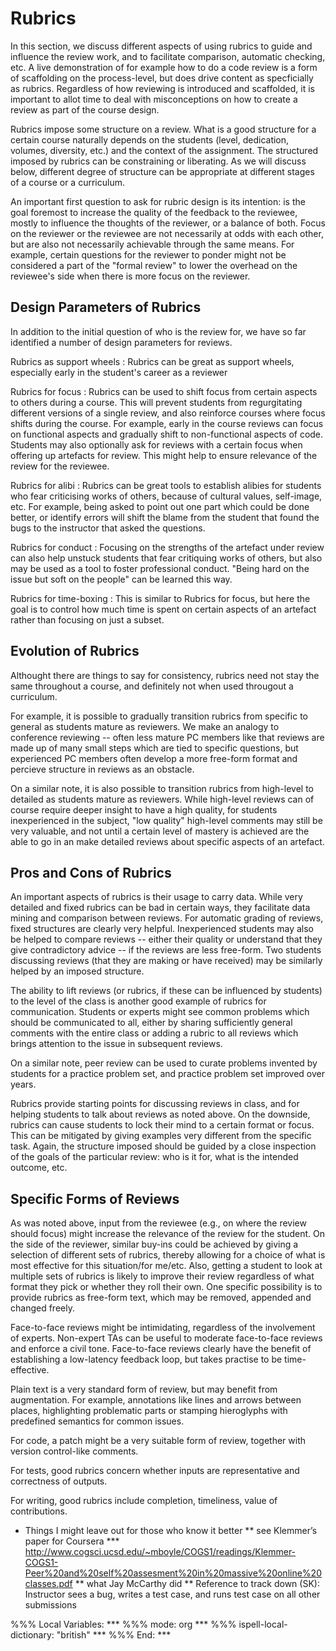 Rubrics
=======

In this section, we discuss different aspects of using rubrics to
guide and influence the review work, and to facilitate comparison,
automatic checking, etc. A live demonstration of for example how
to do a code review is a form of scaffolding on the process-level,
but does drive content as specficially as rubrics. Regardless of
how reviewing is introduced and scaffolded, it is important to
allot time to deal with misconceptions on how to create a review
as part of the course design. 

Rubrics impose some structure on a review. What is a good
structure for a certain course naturally depends on the students
(level, dedication, volumes, diversity, etc.) and the context of
the assignment. The structured imposed by rubrics can be
constraining or liberating. As we will discuss below, different
degree of structure can be appropriate at different stages of a
course or a curriculum.

An important first question to ask for rubric design is its
intention: is the goal foremost to increase the quality of the
feedback to the reviewee, mostly to influence the thoughts of the
reviewer, or a balance of both. Focus on the reviewer or the
reviewee are not necessarily at odds with each other, but are also
not necessarily achievable through the same means. For example,
certain questions for the reviewer to ponder might not be
considered a part of the "formal review" to lower the overhead on
the reviewee's side when there is more focus on the reviewer.


Design Parameters of Rubrics
----------------------------

In addition to the initial question of who is the review for, we
have so far identified a number of design parameters for reviews.

Rubrics as support wheels
:   Rubrics can be great as support wheels, especially early in 
    the student's career as a reviewer

Rubrics for focus
:   Rubrics can be used to shift focus from certain aspects to 
    others during a course. This will prevent students from 
    regurgitating different versions of a single review, and also
    reinforce courses where focus shifts during the course. 
    For example, early in the course reviews can focus on functional
    aspects and gradually shift to non-functional aspects of code. 
    Students may also optionally ask for reviews with a certain 
    focus when offering up artefacts for review. This might help
    to ensure relevance of the review for the reviewee.  

Rubrics for alibi
:   Rubrics can be great tools to establish alibies for students 
    who fear criticising works of others, because of cultural 
    values, self-image, etc. For example, being asked to point
    out one part which could be done better, or identify errors
    will shift the blame from the student that found the bugs
    to the instructor that asked the questions. 

Rubrics for conduct
:   Focusing on the strengths of the artefact under review can 
    also help unstuck students that fear critiquing works of 
    others, but also may be used as a tool to foster professional
    conduct. "Being hard on the issue but soft on the people" can 
    be learned this way. 

Rubrics for time-boxing
:   This is similar to Rubrics for focus, but here the goal is 
    to control how much time is spent on certain aspects of an 
    artefact rather than focusing on just a subset. 


Evolution of Rubrics
--------------------

Althought there are things to say for consistency, rubrics need
not stay the same throughout a course, and definitely not when
used througout a curriculum. 

For example, it is possible to gradually transition rubrics from
specific to general as students mature as reviewers. We make an
analogy to conference reviewing -- often less mature PC members
like that reviews are made up of many small steps which are tied
to specific questions, but experienced PC members often develop a
more free-form format and percieve structure in reviews as an
obstacle. 

On a similar note, it is also possible to transition rubrics from
high-level to detailed as students mature as reviewers. While
high-level reviews can of course require deeper insight to have a
high quality, for students inexperienced in the subject, "low
quality" high-level comments may still be very valuable, and not
until a certain level of mastery is achieved are the able to go in
an make detailed reviews about specific aspects of an artefact.


Pros and Cons of Rubrics
------------------------

An important aspects of rubrics is their usage to carry data.
While very detailed and fixed rubrics can be bad in certain ways,
they facilitate data mining and comparison between reviews. For
automatic grading of reviews, fixed structures are clearly very
helpful. Inexperienced students may also be helped to compare
reviews -- either their quality or understand that they give
contradictory advice -- if the reviews are less free-form. Two
students discussing reviews (that they are making or have
received) may be similarly helped by an imposed structure.

The ability to lift reviews (or rubrics, if these can be
influenced by students) to the level of the class is another good
example of rubrics for communication. Students or experts might
see common problems which should be communicated to all, either by
sharing sufficiently general comments with the entire class or
adding a rubric to all reviews which brings attention to the issue
in subsequent reviews.

On a similar note, peer review can be used to curate problems
invented by students for a practice problem set, and practice
problem set improved over years.

Rubrics provide starting points for discussing reviews in class,
and for helping students to talk about reviews as noted above. On
the downside, rubrics can cause students to lock their mind to a
certain format or focus. This can be mitigated by giving examples
very different from the specific task. Again, the structure
imposed should be guided by a close inspection of the goals of the
particular review: who is it for, what is the intended outcome,
etc.


Specific Forms of Reviews
-------------------------

As was noted above, input from the reviewee (e.g., on where the
review should focus) might increase the relevance of the review
for the student. On the side of the reviewer, similar buy-ins
could be achieved by giving a selection of different sets of
rubrics, thereby allowing for a choice of what is most effective
for this situation/for me/etc. Also, getting a student to look at
multiple sets of rubrics is likely to improve their review
regardless of what format they pick or whether they roll their
own. One specific possibility is to provide rubrics as free-form
text, which may be removed, appended and changed freely.

Face-to-face reviews might be intimidating, regardless of the
involvement of experts. Non-expert TAs can be useful to moderate
face-to-face reviews and enforce a civil tone. Face-to-face
reviews clearly have the benefit of establishing a low-latency
feedback loop, but takes practise to be time-effective. 

Plain text is a very standard form of review, but may benefit from
augmentation. For example, annotations like lines and arrows
between places, highlighting problematic parts or stamping
hieroglyphs with predefined semantics for common issues.

For code, a patch might be a very suitable form of review,
together with version control-like comments.

For tests, good rubrics concern whether inputs are representative
and correctness of outputs.

For writing, good rubrics include completion, timeliness, value of
contributions.

* Things I might leave out for those who know it better
** see Klemmer’s paper for Coursera
*** http://www.cogsci.ucsd.edu/~mboyle/COGS1/readings/Klemmer-COGS1-Peer%20and%20self%20assesment%20in%20massive%20online%20classes.pdf
** what Jay McCarthy did
** Reference to track down (SK): Instructor sees a bug, writes a test case, and runs test case on all other submissions

%%% Local Variables: ***
%%% mode: org ***
%%% ispell-local-dictionary: "british"  ***
%%% End: ***

